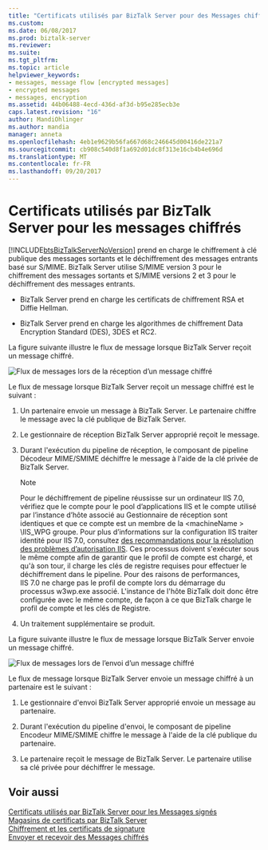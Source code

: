 ```yaml
---
title: "Certificats utilisés par BizTalk Server pour des Messages chiffrés | Documents Microsoft"
ms.custom: 
ms.date: 06/08/2017
ms.prod: biztalk-server
ms.reviewer: 
ms.suite: 
ms.tgt_pltfrm: 
ms.topic: article
helpviewer_keywords:
- messages, message flow [encrypted messages]
- encrypted messages
- messages, encryption
ms.assetid: 44b06488-4ecd-436d-af3d-b95e285ecb3e
caps.latest.revision: "16"
author: MandiOhlinger
ms.author: mandia
manager: anneta
ms.openlocfilehash: 4eb1e9629b56fa667d68c246645d00416de221a7
ms.sourcegitcommit: cb908c540d8f1a692d01dc8f313e16cb4b4e696d
ms.translationtype: MT
ms.contentlocale: fr-FR
ms.lasthandoff: 09/20/2017
---
```

# <a name="certificates-that-biztalk-server-uses-for-encrypted-messages"></a>Certificats utilisés par BizTalk Server pour les messages chiffrés
[!INCLUDE[btsBizTalkServerNoVersion](../includes/btsbiztalkservernoversion-md.md)] prend en charge le chiffrement à clé publique des messages sortants et le déchiffrement des messages entrants basé sur S/MIME. BizTalk Server utilise S/MIME version 3 pour le chiffrement des messages sortants et S/MIME versions 2 et 3 pour le déchiffrement des messages entrants.  
  
-   BizTalk Server prend en charge les certificats de chiffrement RSA et Diffie Hellman.  
  
-   BizTalk Server prend en charge les algorithmes de chiffrement Data Encryption Standard (DES), 3DES et RC2.  
  
 La figure suivante illustre le flux de message lorsque BizTalk Server reçoit un message chiffré.  
  
 ![Flux de messages lors de la réception d’un message chiffré](../core/media/bpi-sp-msgsec-inboundencryption.gif "BPI_SP_MSGSEC_InboundEncryption")  
  
 Le flux de message lorsque BizTalk Server reçoit un message chiffré est le suivant :  
  
1.  Un partenaire envoie un message à BizTalk Server. Le partenaire chiffre le message avec la clé publique de BizTalk Server.  
  
2.  Le gestionnaire de réception BizTalk Server approprié reçoit le message.  
  
3.  Durant l'exécution du pipeline de réception, le composant de pipeline Décodeur MIME/SMIME déchiffre le message à l'aide de la clé privée de BizTalk Server.  
  
    > [!NOTE]
    >  Pour le déchiffrement de pipeline réussisse sur un ordinateur IIS 7.0, vérifiez que le compte pour le pool d’applications IIS et le compte utilisé par l’instance d’hôte associé au Gestionnaire de réception sont identiques et que ce compte est un membre de la \<machineName > \IIS_WPG groupe. Pour plus d’informations sur la configuration IIS traiter identité pour IIS 7.0, consultez [des recommandations pour la résolution des problèmes d’autorisation IIS](../core/guidelines-for-resolving-iis-permissions-problems.md). Ces processus doivent s'exécuter sous le même compte afin de garantir que le profil de compte est chargé, et qu'à son tour, il charge les clés de registre requises pour effectuer le déchiffrement dans le pipeline. Pour des raisons de performances, IIS 7.0 ne charge pas le profil de compte lors du démarrage du processus w3wp.exe associé. L'instance de l'hôte BizTalk doit donc être configurée avec le même compte, de façon à ce que BizTalk charge le profil de compte et les clés de Registre.  
  
4.  Un traitement supplémentaire se produit.  
  
 La figure suivante illustre le flux de message lorsque BizTalk Server envoie un message chiffré.  
  
 ![Flux de messages lors de l’envoi d’un message chiffré](../core/media/bpi-sp-msgsec-outboundencryption.gif "BPI_SP_MSGSEC_OutboundEncryption")  
  
 Le flux de message lorsque BizTalk Server envoie un message chiffré à un partenaire est le suivant :  
  
1.  Le gestionnaire d'envoi BizTalk Server approprié envoie un message au partenaire.  
  
2.  Durant l'exécution du pipeline d'envoi, le composant de pipeline Encodeur MIME/SMIME chiffre le message à l'aide de la clé publique du partenaire.  
  
3.  Le partenaire reçoit le message de BizTalk Server. Le partenaire utilise sa clé privée pour déchiffrer le message.  
  
## <a name="see-also"></a>Voir aussi  
 [Certificats utilisés par BizTalk Server pour les Messages signés](../core/certificates-that-biztalk-server-uses-for-signed-messages.md)   
 [Magasins de certificats par BizTalk Server](../core/certificate-stores-that-biztalk-server-uses.md)   
 [Chiffrement et les certificats de signature](../core/encryption-and-signing-certificates.md)   
 [Envoyer et recevoir des Messages chiffrés](../core/sending-and-receiving-encrypted-messages.md)